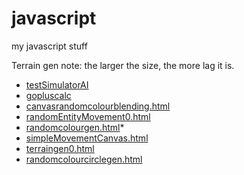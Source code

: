 # javascript
my javascript stuff


Terrain gen note: the larger the size, the more lag it is.

- [testSimulatorAI](https://hyglobalhd.github.io/javascript/testSimulatorAI.html)
- [gopluscalc](https://hyglobalhd.github.io/javascript/gopluscalc.html)
- [canvasrandomcolourblending.html](https://hyglobalhd.github.io/javascript/canvasrandomcolourblending.html)
- [randomEntityMovement0.html](https://hyglobalhd.github.io/javascript/randomEntityMovement0.html)
- [randomcolourgen.html](https://hyglobalhd.github.io/javascript/randomcolourgen.html)*
- [simpleMovementCanvas.html](https://hyglobalhd.github.io/javascript/simpleMovementCanvas.html)
- [terraingen0.html](https://hyglobalhd.github.io/javascript/terraingen0.html)
- [randomcolourcirclegen.html](https://hyglobalhd.github.io/javascript/randomcolourcirclegen.html)
